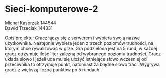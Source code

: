 # Sieci-komputerowe-2
Michał Kasprzak 144544  
Dawid Trzeciak 144331

Opis projektu:
Gracz łączy się z serwerem i wybiera swoją nazwę użytkownika. Następnie wybiera jeden z trzech poziomów trudności, na którym chce rywalizować w grze.  Gra podzielona jest na 5 rund, w każdej gracz otrzymuje ilość liter zależną od wybranego poziomu trudności. Gracz układa słowo i jeżeli uda mu się ułożyć istniejące słowo wcześniej od przeciwnika to otrzymuje punkt, natomiast za błędne słowo traci. Wygrywa gracz z większą liczbą punktów po 5 rundach.
